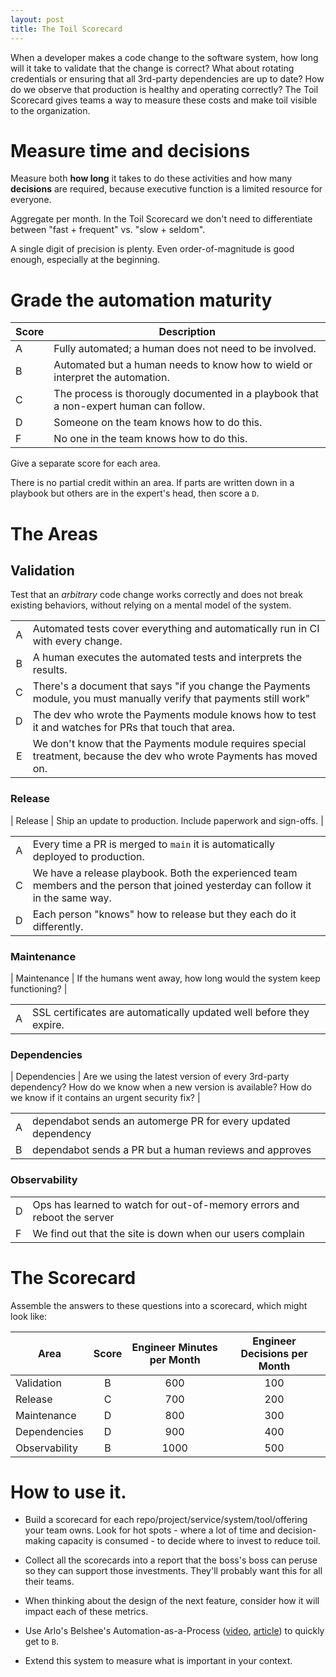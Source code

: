 ```yaml
---
layout: post
title: The Toil Scorecard
---
```


When a developer makes a code change to the software system, how long will it take to validate that the change is correct? What about rotating credentials or ensuring that all 3rd-party dependencies are up to date? How do we observe that production is healthy and operating correctly? The Toil Scorecard gives teams a way to measure these costs and make toil visible to the organization.

# Measure time and decisions

Measure both **how long** it takes to do these activities and how many **decisions** are required, because executive function is a limited resource for everyone. 

Aggregate per month. In the Toil Scorecard we don't need to differentiate between "fast + frequent" vs. "slow + seldom".

A single digit of precision is plenty. Even order-of-magnitude is good enough, especially at the beginning.

# Grade the automation maturity

| Score | Description                                                                           |
|-------|---------------------------------------------------------------------------------------|
| A     | Fully automated; a human does not need to be involved.                                |
| B     | Automated but a human needs to know how to wield or interpret the automation.         |
| C     | The process is thorougly documented in a playbook that a non-expert human can follow. |
| D     | Someone on the team knows how to do this.                                             |
| F     | No one in the team knows how to do this.                                              |

Give a separate score for each area.

There is no partial credit within an area. If parts are written down in a playbook but others are in the expert's head, then score a `D`.

# The Areas


## Validation

Test that an *arbitrary* code change works correctly and does not break existing behaviors, without relying on a mental model of the system.

|   |                                                                                                                     |
|:-:|---------------------------------------------------------------------------------------------------------------------|
| A | Automated tests cover everything and automatically run in CI with every change.                                     |
| B | A human executes the automated tests and interprets the results.                                                    |
| C | There's a document that says "if you change the Payments module, you must manually verify that payments still work" |
| D | The dev who wrote the Payments module knows how to test it and watches for PRs that touch that area.                |
| E | We don't know that the Payments module requires special treatment, because the dev who wrote Payments has moved on. |

### Release

| Release       |        Ship an update to production. Include paperwork and sign-offs.     |


|    |                                                                                                                                   |
|:--:|-----------------------------------------------------------------------------------------------------------------------------------|
| A  | Every time a PR is merged to `main` it is automatically deployed to production.                                                   |
| C  | We have a release playbook. Both the experienced team members and the person that joined yesterday can follow it in the same way. |
| D  | Each person "knows" how to release but they each do it differently.                                                               |

### Maintenance

| Maintenance   | If the humans went away, how long would the system keep functioning?           |

|   |                                                                     |
|---|---------------------------------------------------------------------|
| A | SSL certificates are automatically updated well before they expire. |

### Dependencies

| Dependencies  |      Are we using the latest version of every 3rd-party dependency? How do we know when a new version  is available? How do we know if it contains an urgent security fix?       |

|   |                                                               |
|---|---------------------------------------------------------------|
| A | dependabot sends an automerge PR for every updated dependency |
| B | dependabot sends a PR but a human reviews and approves        |

### Observability
|   |                                                                         |
|---|-------------------------------------------------------------------------|
| D | Ops has learned to watch for out-of-memory errors and reboot the server |
| F | We find out that the site is down when our users complain               |


# The Scorecard

Assemble the answers to these questions into a scorecard, which might look like:

| Area          | Score | Engineer Minutes per Month | Engineer Decisions per Month |
|---------------|:-----:|:--------------------------:|:----------------------------:|
| Validation    | B     | 600                        | 100                          |
| Release       | C     | 700                        | 200                          |
| Maintenance   | D     | 800                        | 300                          |
| Dependencies  | D     | 900                        | 400                          |
| Observability | B     | 1000                       | 500                          |

# How to use it.

* Build a scorecard for each repo/project/service/system/tool/offering your team owns. Look for hot spots - where a lot of time and decision-making capacity is consumed - to decide where to invest to reduce toil.

* Collect all the scorecards into a report that the boss's boss can peruse so they can support those investments. They'll probably want this for all their teams.

* When thinking about the design of the next feature, consider how it will impact each of these metrics.

* Use Arlo's Belshee's Automation-as-a-Process ([video](https://www.youtube.com/watch?v=ydq-KjGDRJg), [article](https://digdeeproots.substack.com/p/when-should-i-automate)) to quickly get to `B`.

* Extend this system to measure what is important in your context.
